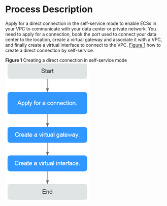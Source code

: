 # Process Description<a name="EN-US_TOPIC_0125230102"></a>

Apply for a direct connection in the self-service mode to enable ECSs in your VPC to communicate with your data center or private network. You need to apply for a connection, book the port used to connect your data center to the location, create a virtual gateway and associate it with a VPC, and finally create a virtual interface to connect to the VPC.  [Figure 1](#fig179442044819)  how to create a direct connection by self-service.

**Figure  1**  Creating a direct connection in self-service mode<a name="fig179442044819"></a>  
![](figures/creating-a-direct-connection-in-self-service-mode.png "creating-a-direct-connection-in-self-service-mode")


